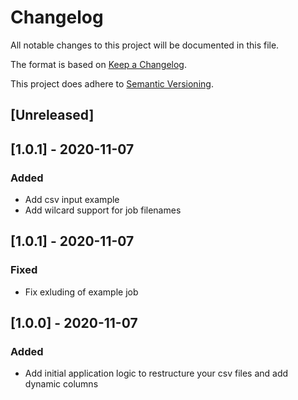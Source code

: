 # Changelog
All notable changes to this project will be documented in this file.

The format is based on [Keep a Changelog](https://keepachangelog.com/en/1.0.0/).

This project does adhere to [Semantic Versioning](https://semver.org/spec/v2.0.0.html).

## [Unreleased]

## [1.0.1] - 2020-11-07
### Added
- Add csv input example
- Add wilcard support for job filenames

## [1.0.1] - 2020-11-07
### Fixed
- Fix exluding of example job

## [1.0.0] - 2020-11-07
### Added
- Add initial application logic to restructure your csv files and add dynamic columns